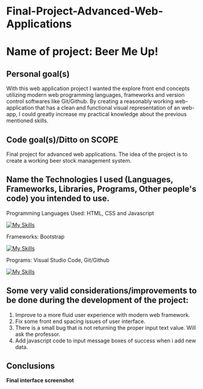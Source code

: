 # Final-Project-Advanced-Web-Applications

<h1>Name of project: Beer Me Up!</h1> 

<h2> Personal goal(s) </h2>
  
With this web application project I wanted the explore front end concepts utilizing modern web programming languages, frameworks and version control softwares like Git/Github. By creating a reasonably working web-application that has a clean and functional visual representation of an web-app, I could greatly increase my practical knowledge about the previous mentioned skills. 

<h2>Code goal(s)/Ditto on SCOPE</h2>

Final project for advanced web applications. The idea of the project is to create a working beer stock management system.

<h2> Name the Technologies I used (Languages, Frameworks, Libraries, Programs, Other people's code) you intended to use. </h2>

Programming Languages Used: HTML, CSS and Javascript

[![My Skills](https://skillicons.dev/icons?i=html,css,js)](https://skillicons.dev)

Frameworks: Bootstrap

[![My Skills](https://skillicons.dev/icons?i=bootstrap)](https://skillicons.dev)

Programs: Visual Studio Code, Git/Github

[![My Skills](https://skillicons.dev/icons?i=visualstudio,git,github)](https://skillicons.dev)


<h2>Some very valid considerations/improvements to be done during the development of the project:</h2>

1. Improve to a more fluid user experience with modern web framework.
2. Fix some front end spacing issues of user interface.
3. There is a small bug that is not returning the proper input text value. Will ask the professor.
4. Add javascript code to input message boxes of success when i add new data.

<h2>Conclusions</h2>

**Final interface screenshot**




